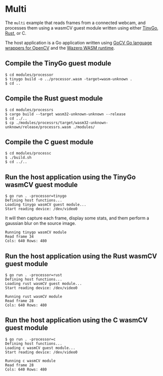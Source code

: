 # Multi

The `multi` example that reads frames from a connected webcam, and processes them using a wasmCV guest module written using either [TinyGo](https://tinygo.org), [Rust](https://www.rust-lang.org/), or C.

The host application is a Go application written using [GoCV Go language wrappers for OpenCV](https://github.com/hybridgroup/gocv) and the [Wazero WASM runtime](https://github.com/tetratelabs/wazero).

## Compile the TinyGo guest module

```shell
$ cd modules/processor
$ tinygo build -o ../processor.wasm -target=wasm-unknown .
$ cd ..
```

## Compile the Rust guest module

```shell
$ cd modules/processrs
$ cargo build --target wasm32-unknown-unknown --release
$ cd ../..
$ cp ./modules/processrs/target/wasm32-unknown-unknown/release/processrs.wasm ./modules/
```

## Compile the C guest module

```shell
$ cd modules/processc
$ ./build.sh
$ cd ../..
```

## Run the host application using the TinyGo wasmCV guest module

```shell                           
$ go run . -processor=tinygo
Defining host functions...
Loading tinygo wasmCV guest module...
Start reading device: /dev/video0
```

It will then capture each frame, display some stats, and them perform a gaussian blur on the source image.

```shell
Running tinygo wasmCV module
Read frame 34
Cols: 640 Rows: 480
```

## Run the host application using the Rust wasmCV guest module

```shell                           
$ go run . -processor=rust
Defining host functions...
Loading rust wasmCV guest module...
Start reading device: /dev/video0
```

```shell
Running rust wasmCV module
Read frame 28
Cols: 640 Rows: 480
```

## Run the host application using the C wasmCV guest module

```shell                           
$ go run . -processor=c
Defining host functions...
Loading c wasmCV guest module...
Start reading device: /dev/video0
```

```shell
Running c wasmCV module
Read frame 28
Cols: 640 Rows: 480
```
